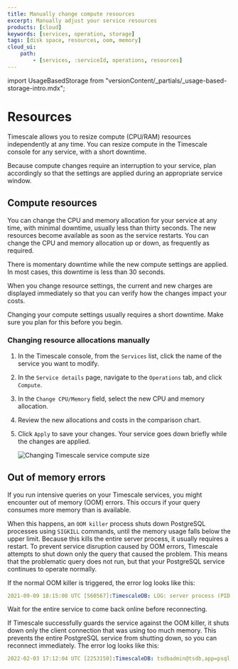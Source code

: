 ```yaml
---
title: Manually change compute resources
excerpt: Manually adjust your service resources
products: [cloud]
keywords: [services, operation, storage]
tags: [disk space, resources, oom, memory]
cloud_ui:
    path:
        - [services, :serviceId, operations, resources]
---
```


import UsageBasedStorage from "versionContent/_partials/_usage-based-storage-intro.mdx";

# Resources

<UsageBasedStorage />

Timescale allows you to resize compute (CPU/RAM) resources independently at any
time. You can resize compute in the Timescale console for any service, with a
short downtime.

Because compute changes require an interruption to your service, plan
accordingly so that the settings are applied during an appropriate service
window.

## Compute resources

You can change the CPU and memory allocation for your service at any time, with
minimal downtime, usually less than thirty seconds. The new resources become
available as soon as the service restarts. You can change the CPU and memory
allocation up or down, as frequently as required.

There is momentary downtime while the new compute settings are applied. In most
cases, this downtime is less than 30 seconds.

When you change resource settings, the current and new charges are displayed
immediately so that you can verify how the changes impact your costs.

<Highlight type="warning">
Changing your compute settings usually requires a short downtime. Make sure you
plan for this before you begin.
</Highlight>

<Procedure>

### Changing resource allocations manually

1.  In the Timescale console, from the `Services` list, click the name of
    the service you want to modify.
1.  In the `Service details` page, navigate to the `Operations` tab, and click
    `Compute`.
1.  In the `Change CPU/Memory` field, select the new CPU and memory
    allocation.
1.  Review the new allocations and costs in the comparison chart.
1.  Click `Apply` to save your changes. Your service goes down briefly while the
    changes are applied.

    <img class="main-content__illustration"
    src="https://assets.timescale.com/docs/images/tsc-resources-changed.webp"
    width={1375} height={944}
    alt="Changing Timescale service compute size" />

</Procedure>

## Out of memory errors

If you run intensive queries on your Timescale services, you might
encounter out of memory (OOM) errors. This occurs if your query consumes more
memory than is available.

When this happens, an `OOM killer` process shuts down PostgreSQL processes using
`SIGKILL` commands, until the memory usage falls below the upper limit. Because
this kills the entire server process, it usually requires a restart. To
prevent service disruption caused by OOM errors, Timescale attempts to
shut down only the query that caused the problem. This means that the
problematic query does not run, but that your PostgreSQL service continues to
operate normally.

If the normal OOM killer is triggered, the error log looks like this:

```yml
2021-09-09 18:15:08 UTC [560567]:TimescaleDB: LOG: server process (PID 2351983) was terminated by signal 9: Killed
```

Wait for the entire service to come back online before reconnecting.

If Timescale successfully guards the service against the OOM killer, it shuts
down only the client connection that was using too much memory. This prevents
the entire PostgreSQL service from shutting down, so you can reconnect
immediately. The error log looks like this:

```yml
2022-02-03 17:12:04 UTC [2253150]:TimescaleDB: tsdbadmin@tsdb,app=psql [53200] ERROR: out of memory
```
